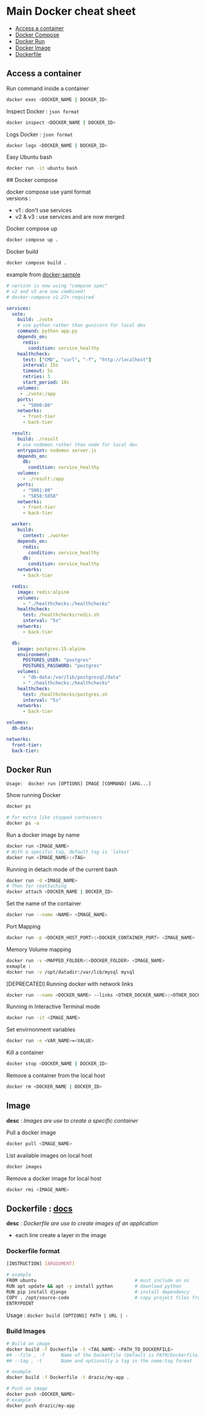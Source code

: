# Main Docker cheat sheet

- [Access a container](#ac)
- [Docker Compose](#dc)
- [Docker Run](#dr)
- [Docker Image](#di)
- [Dockerfile](#df)

<a name="ac"/>

## Access a container

Run command inside a container
```bash
docker exec <DOCKER_NAME | DOCKER_ID>
```

Inspect Docker : `json format`
```bash
docker inspect <DOCKER_NAME | DOCKER_ID>
```

Logs Docker : `json format`
```bash
docker logs <DOCKER_NAME | DOCKER_ID>
```

Easy Ubuntu bash
```bash
docker run -it ubuntu bash
```

<a name="dc"/>
## Docker compose

docker compose use yaml format \
versions : 
 - v1 : don't use services
 - v2 & v3 : use services and are now merged

Docker compose up
```bash
docker compose up .
```

Docker build
```bash
docker compose build .
```

example from [docker-sample](https://github.com/dockersamples/example-voting-app)
```yml
# version is now using "compose spec"
# v2 and v3 are now combined!
# docker-compose v1.27+ required

services:
  vote:
    build: ./vote
    # use python rather than gunicorn for local dev
    command: python app.py
    depends_on:
      redis:
        condition: service_healthy
    healthcheck: 
      test: ["CMD", "curl", "-f", "http://localhost"]
      interval: 15s
      timeout: 5s
      retries: 3
      start_period: 10s
    volumes:
     - ./vote:/app
    ports:
      - "5000:80"
    networks:
      - front-tier
      - back-tier

  result:
    build: ./result
    # use nodemon rather than node for local dev
    entrypoint: nodemon server.js
    depends_on:
      db:
        condition: service_healthy 
    volumes:
      - ./result:/app
    ports:
      - "5001:80"
      - "5858:5858"
    networks:
      - front-tier
      - back-tier

  worker:
    build:
      context: ./worker
    depends_on:
      redis:
        condition: service_healthy 
      db:
        condition: service_healthy 
    networks:
      - back-tier

  redis:
    image: redis:alpine
    volumes:
      - "./healthchecks:/healthchecks"
    healthcheck:
      test: /healthchecks/redis.sh
      interval: "5s"
    networks:
      - back-tier

  db:
    image: postgres:15-alpine
    environment:
      POSTGRES_USER: "postgres"
      POSTGRES_PASSWORD: "postgres"
    volumes:
      - "db-data:/var/lib/postgresql/data"
      - "./healthchecks:/healthchecks"
    healthcheck:
      test: /healthchecks/postgres.sh
      interval: "5s"
    networks:
      - back-tier

volumes:
  db-data:

networks:
  front-tier:
  back-tier:
```

<a name="dr"/>

## Docker Run

`Usage:  docker run [OPTIONS] IMAGE [COMMAND] [ARG...]`

Show running Docker
```bash
docker ps

# for extra like stopped containers
docker ps -a
```

Run a docker image by name
```bash
docker run <IMAGE_NAME>
# With a specific tag, default tag is `latest`
docker run <IMAGE_NAME>:<TAG>
```

Running in detach mode of the current bash
```bash
docker run -d <IMAGE_NAME>
# Then for reattaching
docker attach <DOCKER_NAME | DOCKER_ID>
```

Set the name of the container
```bash
docker run --name <NAME> <IMAGE_NAME>
```

Port Mapping
```bash
docker run -p <DOCKER_HOST_PORT>:<DOCKER_CONTAINER_PORT> <IMAGE_NAME>
```

Memory Volume mapping
```bash
docker run -v <MAPPED_FOLDER>:<DOCKER_FOLDER> <IMAGE_NAME>
exmaple :
docker run -v /opt/datadir:/var/lib/mysql mysql
```

[DEPRECATED] Running docker with network links
```bash
docker run --name <DOCKER_NAME> --links <OTHER_DOCKER_NAME>:<OTHER_DOCKER_NAME> <IMAGE_NAME>
```

Running in Interactive Terminal mode
```bash
docker run -it <IMAGE_NAME>
```

Set envirnonment variables
```bash
docker run -e <VAR_NAME>=<VALUE>
```

Kill a container
```bash
docker stop <DOCKER_NAME | DOCKER_ID>
```

Remove a container from the local host
```bash
docker rm <DOCKER_NAME | DOCKER_ID>
```

<a name="di"/>

## Image

**desc** : *Images are use to create a specific container*

Pull a docker image
```bash
docker pull <IMAGE_NAME>
```

List available images on local host
```bash
docker images
```

Remove a docker image for local host
```bash
docker rmi <IMAGE_NAME>
```

<a name="df"/>

## Dockerfile : [docs](https://docs.docker.com/engine/reference/commandline/build/)

**desc** : *Dockerfile are use to create images of an application*

 - each line create a layer in the image

### Dockerfile format
```bash
[INSTRUCTION] [ARGGUMENT]

# example
FROM ubuntu                                    # must include an os
RUN apt update && apt -y install python        # download python
RUN pip install django                         # install dependency
COPY . /opt/source-code                        # copy project files from host to image
ENTRYPOINT 
```

Usage : `docker build [OPTIONS] PATH | URL | -`

### Build Images
```bash
# Build an image
docker build -f Dockerfile -t <TAG_NAME> <PATH_TO_DOCKERFILE>
## --file , -f		Name of the Dockerfile (Default is PATH/Dockerfile)
## --tag , -t		Name and optionally a tag in the name:tag format

# example
docker build -f Dockerfile -t drazic/my-app .

# Push an image
docker push <DOCKER_NAME>
# example
docker push drazic/my-app
```
